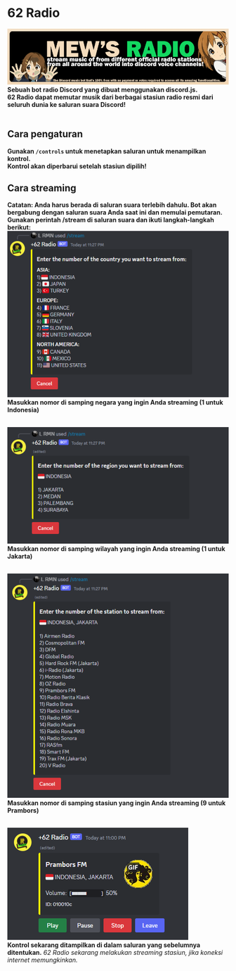 # 62 Radio
![bot logo](/assets/mewradio.png)
<br />
**Sebuah bot radio Discord yang dibuat menggunakan discord.js.**
<br />
**62 Radio dapat memutar musik dari berbagai stasiun radio resmi dari seluruh dunia ke saluran suara Discord!**
<br />
<br />

## Cara pengaturan
**Gunakan ``/controls`` untuk menetapkan saluran untuk menampilkan kontrol.**
<br />
**Kontrol akan diperbarui setelah stasiun dipilih!**

## Cara streaming
**Catatan: Anda harus berada di saluran suara terlebih dahulu. Bot akan bergabung dengan saluran suara Anda saat ini dan memulai pemutaran.**
**Gunakan perintah /stream di saluran suara dan ikuti langkah-langkah berikut:**
<br />
![stream setup 1](/assets/1.png)
<br />
**Masukkan nomor di samping negara yang ingin Anda streaming (1 untuk Indonesia)**
<br />
<br />

![stream setup 2](/assets/2.png)
<br />
**Masukkan nomor di samping wilayah yang ingin Anda streaming (1 untuk Jakarta)**
<br />
<br />

![stream setup 3](/assets/3.png)
<br />
**Masukkan nomor di samping stasiun yang ingin Anda streaming (9 untuk Prambors)**
<br />
<br />

![stream setup 4](/assets/4.png)
<br />
**Kontrol sekarang ditampilkan di dalam saluran yang sebelumnya ditentukan.**
*62 Radio sekarang melakukan streaming stasiun, jika koneksi internet memungkinkan.*
<br />
<br />
